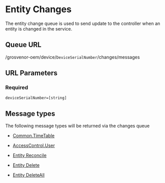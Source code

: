 # Entity Changes

The entity change queue is used to send update to the controller when an entity
is changed in the service.

## Queue URL

/grosvenor-oem/device/`DeviceSerialNumber`/changes/messages

## URL Parameters

### Required

`deviceSerialNumber=[string]`

## Message types

The following message types will be returned via the changes queue

- [Common.TimeTable](../Entities/CommonTimeTable.md)

- [AccessControl.User](../Entities/AccessControlUser.md)

- [Entity Reconcile](EntityReconcile.md)

- [Entity Delete](EntityDelete.md)

- [Entity DeleteAll](EntityDeleteAll.md)
